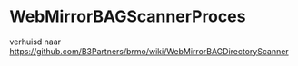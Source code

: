# WebMirrorBAGScannerProces

verhuisd naar https://github.com/B3Partners/brmo/wiki/WebMirrorBAGDirectoryScanner